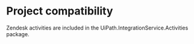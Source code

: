 ﻿# Project compatibility

Zendesk activities are included in the
                UiPath.IntegrationService.Activities package.




|  |
| ---
